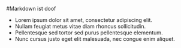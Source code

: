 #Markdown ist doof

* Lorem ipsum dolor sit amet, consectetur adipiscing elit.
* Nullam feugiat metus vitae diam rhoncus sollicitudin.
* Pellentesque sed tortor sed purus pellentesque elementum.
* Nunc cursus justo eget elit malesuada, nec congue enim aliquet.